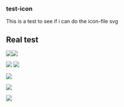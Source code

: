 ### test-icon

This is a test to see if i can do the icon-file svg

## Real test

<img src ="https://img.shields.io/badge/Html5-777BB4?style=for-the-badge&logo=Html5&logoColor=white"></img><img src ="https://img.shields.io/badge/Css3-777BB4?style=for-the-badge&logo=Css3&logoColor=white"></img>

<img src ="https://img.shields.io/badge/Python-FECC00?style=for-the-badge&logo=Python&logoColor=black"></img> <img src ="https://img.shields.io/badge/Php-777BB4?style=for-the-badge&logo=Php&logoColor=white"></img>

<img src ="https://img.shields.io/badge/Laravel-FF2D20?style=for-the-badge&logo=Laravel&logoColor=white"></img>

<img src ="https://img.shields.io/badge/Csharp-A100FF?style=for-the-badge&logo=Csharp&logoColor=white"></img>

<img src ="https://img.shields.io/badge/Java-CC0000?style=for-the-badge&logo=java&logo-color=EE4C2C"></img>
